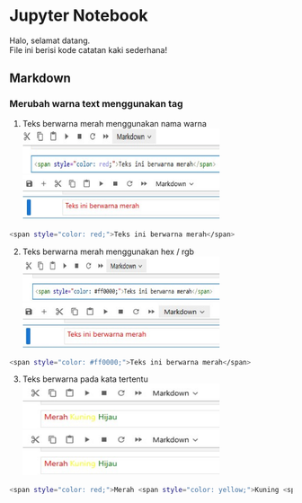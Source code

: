 # Jupyter Notebook  

Halo, selamat datang.   
File ini berisi kode catatan kaki sederhana!   

## Markdown 
### Merubah warna text menggunakan tag <span>  
1. Teks berwarna merah menggunakan nama warna  
<img src="img/JupNot/01.jpg" width="350" height="80"> <img src="img/JupNot/02.jpg" width="350" height="80">   
```bash
<span style="color: red;">Teks ini berwarna merah</span>
```  
2. Teks berwarna merah menggunakan hex / rgb  
<img src="img/JupNot/03.jpg" width="350" height="80"> <img src="img/JupNot/04.jpg" width="350" height="80">  
```bash
<span style="color: #ff0000;">Teks ini berwarna merah</span>  
```  
3. Teks berwarna pada kata tertentu  
<img src="img/JupNot/05.jpg" width="350" height="80"> <img src="img/JupNot/05.jpg" width="350" height="80">  
```bash
<span style="color: red;">Merah <span style="color: yellow;">Kuning <span style="color: green;">Hijau</span>  
```

